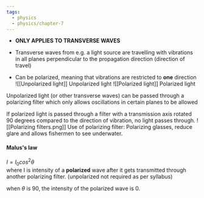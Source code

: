 ```yaml
---
tags:
  - physics
  - physics/chapter-7
---
```

- **ONLY APPLIES TO TRANSVERSE WAVES**
- Transverse waves from e.g. a light source are travelling with vibrations in all planes perpendicular to the propagation direction (direction of travel)

- Can be polarized, meaning that vibrations are restricted to **one** direction
![[Unpolarized light]] Unpolarized light
![[Polarized light]] Polarized light

Unpolarized light (or other transverse waves) can be passed through a polarizing filter which only allows oscillations in certain planes to be allowed

If polarized light is passed through a filter with a transmission axis rotated 90 degrees compared to the direction of vibration, no light passes through.
![[Polarizing filters.png]]
Use of polarizing filter: Polarizing glasses, reduce glare and allows fishermen to see underwater.

#### Malus's law 

$I=I_0cos^2\theta$   
where I is intensity of a **polarized** wave after it gets transmitted through another polarizing filter. (unpolarized not required as per syllabus)

when $\theta$ is 90, the intensity of the polarized wave is 0.